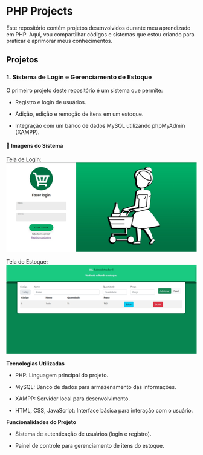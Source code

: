 # PHP Projects

Este repositório contém projetos desenvolvidos durante meu aprendizado em PHP. Aqui, vou compartilhar códigos e sistemas que estou criando para praticar e aprimorar meus conhecimentos.

## Projetos

### 1. Sistema de Login e Gerenciamento de Estoque

O primeiro projeto deste repositório é um sistema que permite:

- Registro e login de usuários.

- Adição, edição e remoção de itens em um estoque.

- Integração com um banco de dados MySQL utilizando phpMyAdmin (XAMPP).

#### 📸 Imagens do Sistema
Tela de Login:  
![Tela de Login](Projeto_001/images/tela_login.jpg)

Tela do Estoque:  
![Tela de Estoque](Projeto_001/images/tela_estoque.jpg)

**Tecnologias Utilizadas**

- PHP: Linguagem principal do projeto.

- MySQL: Banco de dados para armazenamento das informações.

- XAMPP: Servidor local para desenvolvimento.

- HTML, CSS, JavaScript: Interface básica para interação com o usuário.

**Funcionalidades do Projeto**

- Sistema de autenticação de usuários (login e registro).

- Painel de controle para gerenciamento de itens do estoque.


